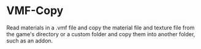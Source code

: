 # VMF-Copy
Read materials in a .vmf file and copy the material file and texture file from the game's directory or a custom folder and copy them into another folder, such as an addon.
